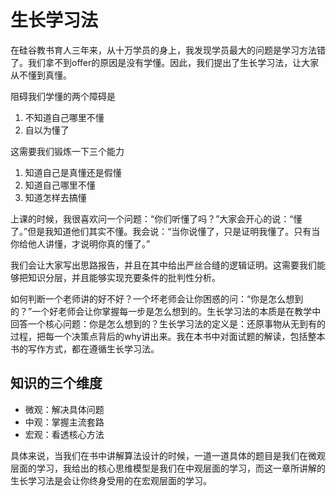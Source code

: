 # 生长学习法

在硅谷教书育人三年来，从十万学员的身上，我发现学员最大的问题是学习方法错了。我们拿不到offer的原因是没有学懂。因此，我们提出了生长学习法，让大家从不懂到真懂。

阻碍我们学懂的两个障碍是
1. 不知道自己哪里不懂
2. 自以为懂了

这需要我们锻炼一下三个能力
1. 知道自己是真懂还是假懂
2. 知道自己哪里不懂
3. 知道怎样去搞懂

上课的时候，我很喜欢问一个问题：“你们听懂了吗？”大家会开心的说：“懂了。”但是我知道他们其实不懂。我会说：“当你说懂了，只是证明我懂了。只有当你给他人讲懂，才说明你真的懂了。”

我们会让大家写出思路报告，并且在其中给出严丝合缝的逻辑证明。这需要我们能够把知识分层，并且能够实现充要条件的批判性分析。

如何判断一个老师讲的好不好？一个坏老师会让你困惑的问：“你是怎么想到的？”一个好老师会让你掌握每一步是怎么想到的。生长学习法的本质是在教学中回答一个核心问题：你是怎么想到的？生长学习法的定义是：还原事物从无到有的过程，把每一个决策点背后的why讲出来。我在本书中对面试题的解读，包括整本书的写作方式，都在遵循生长学习法。


## 知识的三个维度

- 微观：解决具体问题
- 中观：掌握主流套路
- 宏观：看透核心方法

具体来说，当我们在书中讲解算法设计的时候，一道一道具体的题目是我们在微观层面的学习，我给出的核心思维模型是我们在中观层面的学习，而这一章所讲解的生长学习法是会让你终身受用的在宏观层面的学习。
